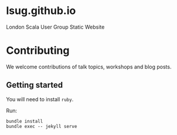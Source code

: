 # lsug.github.io

London Scala User Group Static Website

# Contributing

We welcome contributions of talk topics, workshops and blog posts.

## Getting started

You will need to install `ruby`.

Run:

```
bundle install
bundle exec -- jekyll serve
```
